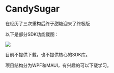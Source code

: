 # CandySugar

在经历了三次重构后终于甜糖迎来了终极版

以下是部分SDK功能截图：

![](D:\Project\CandySugarClient\Screen\1.png)

目前不提供下载，也不提供核心的SDK库。

项目结构分为WPF和MAUI，有兴趣的可以下载学习。
